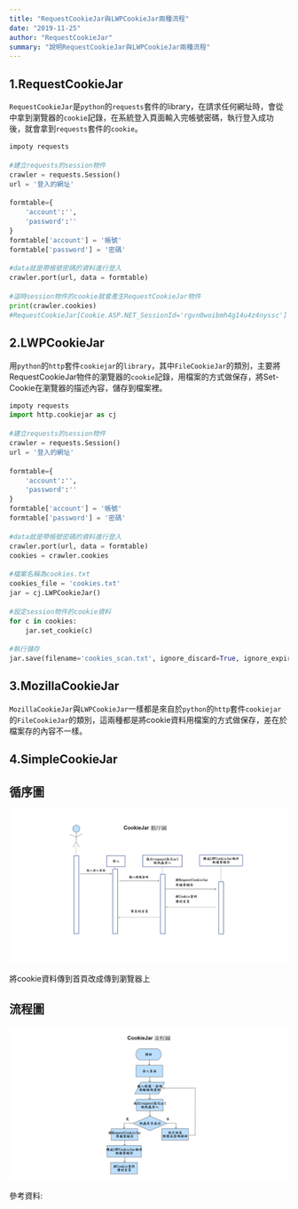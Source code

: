 ```yaml
---
title: "RequestCookieJar與LWPCookieJar兩種流程"
date: "2019-11-25"
author: "RequestCookieJar"
summary: "說明RequestCookieJar與LWPCookieJar兩種流程"
---
```




## 1.RequestCookieJar

`RequestCookieJar`是`python`的`requests`套件的library，在請求任何網址時，會從中拿到瀏覽器的`cookie`記錄，在系統登入頁面輸入完帳號密碼，執行登入成功後，就會拿到`requests`套件的`cookie`。

```python
impoty requests

#建立requests的session物件
crawler = requests.Session()
url = '登入的網址'

formtable={
    'account':'',
    'password':''
}
formtable['account'] = '帳號'
formtable['password'] = '密碼'

#data就是帶帳號密碼的資料進行登入
crawler.port(url, data = formtable)

#這時session物件的cookie就會產生RequestCookieJar物件
print(crawler.cookies)
#RequestCookieJar[Cookie.ASP.NET_SessionId='rgvn0woibmh4g14u4z4nyssc']
```



## 2.LWPCookieJar

用`python`的`http`套件`cookiejar`的`library`，其中`FileCookieJar`的類別，主要將RequestCookieJar物件的瀏覽器的`cookie`記錄，用檔案的方式做保存，將Set-Cookie在瀏覽器的描述內容，儲存到檔案裡。

```python
impoty requests
import http.cookiejar as cj

#建立requests的session物件
crawler = requests.Session()
url = '登入的網址'

formtable={
    'account':'',
    'password':''
}
formtable['account'] = '帳號'
formtable['password'] = '密碼'

#data就是帶帳號密碼的資料進行登入
crawler.port(url, data = formtable)
cookies = crawler.cookies

#檔案名稱為cookies.txt
cookies_file = 'cookies.txt'
jar = cj.LWPCookieJar()

#設定session物件的cookie資料
for c in cookies:
    jar.set_cookie(c)

#執行儲存
jar.save(filename='cookies_scan.txt', ignore_discard=True, ignore_expires=True)
```



## 3.MozillaCookieJar

`MozillaCookieJar`與`LWPCookieJar`一樣都是來自於`python`的`http`套件`cookiejar`的`FileCookieJar`的類別，這兩種都是將cookie資料用檔案的方式做保存，差在於檔案存的內容不一樣。



## 4.SimpleCookieJar







## 循序圖

![CookieJarUML](https://raw.githubusercontent.com/coolgood88142/markdown_note/master/assets/images/CookieJarUML.png)

將cookie資料傳到首頁改成傳到瀏覽器上



## 流程圖

![sport-cookie](https://raw.githubusercontent.com/coolgood88142/markdown_note/master/assets/images/sport-cookie.png)

參考資料:



